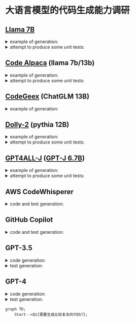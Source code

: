 # 大语言模型的代码生成能力调研

## [Llama 7B](https://www.reddit.com/r/Oobabooga/comments/11l5zlt/llama_code_generation/)
<details>
<summary>example of generation:</summary>
    
```python
# A Python function that adds space between each two characters of the input string:     <- this line was the prompt

    >>> def space_join(string):
   ...     return''.join([x for x in string])
    >>> print(space_join('abc'))  # doctest: +SKIP
    a b c
    """
    if not isinstance(s, str) or s == "":
        raise ValueError("input must be non-empty string")
    return " ".join(s.split())
\end{code
```
    
</details>

<details>
<summary>attempt to produce some unit tests:</summary>

```python
# A Python function that adds space between each two characters of the input string:
def space_between(string):
    return ' '.join([x for x in string])

# Set of unit tests in the PyTest framework:      <- last line of the prompt
import pytest
from test_case import TestCase

class TestSpaceBetweenFunction(TestCase):
    def setUp(self):
        self.input = 'abc1234567890'

    @pytest.mark.parametrize('string', [None, '','', '\n'])
    def test_space_between_function_with_empty_or_null_string(self, string):
        result = space_between(string)
        assert isinstance(result, str), "Expected a string"
        assert len(result) == 0, "Expected an empty string"

    @pytest.mark.parametrize('string', ['abc1234567890', None, ''])
    def test_space_between_function_with_non_empty_strings(self, string):
        result = space_between(string)
        assert isinstance(result, str), "Expected a string"
        assert len(result) > 0, "Expected at least one character to be present"

```
    
</details>
    
## [Code Alpaca](https://github.com/sahil280114/codealpaca) (llama 7b/13b)
<details>
<summary>example of generation:</summary>

![CodeAlpaca-1.png](CodeAlpaca-1.png)
    
</details>

<details>
<summary>attempt to produce some unit tests:</summary>

![CodeAlpaca-2.png](CodeAlpaca-2.png)
    
</details>
    
## [CodeGeex](https://codegeex.cn/zh-CN/playground) (ChatGLM 13B)
<details>
<summary>example of generation:</summary>
        
```python
#A Python function that adds space between each two characters of the input string:
def addSpace(s):
    return''.join(s)

#Example use:
print addSpace("hello")# 代码生成完毕，修改此注释后可继续生成。
```

</details>
    
## [Dolly-2](https://huggingface.co/spaces/RamAnanth1/Dolly-v2) (pythia 12B)
<details>
<summary>example of generation:</summary>

PROMPT:

```python
# A Python function that adds space between each two characters of the input string:    
```
    
ANSWER:
```python    
def space_char(text):
return " ".join(text.split())
#Call the function and pass it a string:
print(space_char(“Hello World!”))
#OUTPUT:
Hello World!    
```

</details>
<details>
<summary>attempt to produce some unit tests:</summary>

PROMPT:

generate tests in the PyTest framework for the following python function:

```python
def space_between(string):
    return ' '.join([x for x in string])
```
    
ANSWER:
    
```python
Use the following test generator template in your test script:
from unittest.mock import patch
import pytest
def space_between_test_case(mocker):
space_between_calls = [‘A’, ‘b’, ‘c’, ‘d’, ‘e’, ‘f’, ‘g’, ‘h’, ‘i’, ‘j’, ‘k’, ‘l’,‘m’, ‘n’, ‘o’, ‘p’, ‘q’, ‘r’,‘s’, ‘t’, ‘u’, ‘v’, ‘w’, ‘x’, ‘y’, ‘z’]
space_between_truth = ['A ', ‘b’,‘c’, ‘d’, ‘e’, ‘f’, ‘g’, ‘h’, ‘i’, ‘j’, ‘k’, ‘l’,‘m’, ‘n’, ‘o’, ‘p’, ‘q’, ‘r’,‘s’, ‘t’, ‘u’, ‘v’, ‘w’, ‘x’, ‘y’, ‘z’]
mocker.patch.object(space_between, ‘fn’, MagicMock(side_effect=space_between_truth))
assert space_between('Abc def ghi jkl mno
```
    
</details>
        
## [GPT4ALL-J](https://github.com/nomic-ai/gpt4all) ([GPT-J 6.7B](https://minimaxir.com/2021/06/gpt-j-6b/))
    
<details>
<summary>example of generation:</summary>

PROMPT:

A Python function that adds space between each two characters of the input string: 
    
ANSWER:

Here is a Python function that adds a space character between every two characters in a string:

```python
def add_spaces(string):
    return ''.join(map(lambda x: ' ' + x, string))
```

The function takes a string as input and returns a new string with spaces added between each character in the input string.

For example:

```python
>>> add_spaces('hello world')
'hello  world'
>>> add_spaces('this is a test')
'this is a test'
```    
</details>
<details>
<summary>attempt to produce some unit tests:</summary>

PROMPT:

generate tests in the PyTest framework for the python function:

```python
def space_between(string):
    return ' '.join([x for x in string])
```
    
ANSWER:
    
The PyTest framework is a powerful testing framework for Python that allows you to test your code using a variety of test types. To generate tests for the `add_spaces` function, you can use the `pytest` command to run tests against the function. Here's an example of how you could use `pytest` to test the function:

```
python -m pytest test.py
```

This command will run the tests defined in the `test.py` file. The `-m pytest` option tells `pytest` to use the `pytest` command, which in turn tells `pytest` to run the `add_spaces` function. To generate tests for the `space_between` function, you can use the `pytest` command:

```
python -m pytest test.py
```

This command will run the tests defined in the `test.py` file. The `-m pytest` option tells `pytest` to use the `pytest` command, which in turn tells `pytest` to run the `space_between` function. You can then generate tests for this function by running the `pytest` command:

```
python -m pytest test.py
```

This command will run the tests defined in the `test.py` file. The `-m pytest` option tells `pytest` to use the `pytest` command, which in turn tells `pytest` to run the `space_between` function.    
</details>
    
## AWS CodeWhisperer
<details>
<summary>code and test generation:</summary>
PROMPT in comments    

```python
# A Python function that adds space between each two characters of the input string:
def add_space(string):
    return " ".join(string)

# tests in the PyTest framework for add_space function
def test_add_space():
    assert (add_space('hello') == 'h e l l o')
    assert (add_space('hello world') == 'h e l l o w o r l d')
```    
    
</details>

## GitHub Copilot
<details>
<summary>code and test generation:</summary>
PROMPT in comments    

```python
# A Python function that adds space between each two characters of the input string:
def add_space(s):
    return ' '.join(s)

# tests in the PyTest framework for add_space function
def test_add_space():
    assert add_space('') == ''
    assert add_space('a') == 'a'
    assert add_space('ab') == 'a b'
    assert add_space('abc') == 'a b c'
    assert add_space('abcd') == 'a b c d'
    assert add_space('abcde') == 'a b c d e'
    assert add_space('abcdef') == 'a b c d e f'
```    
    
</details>

## GPT-3.5
<details>
<summary>code generation:</summary>
PROMPT:
    
A Python function that adds space between each two characters of the input string:     
    
ANSWER:

Here's an example Python function that adds a space between each two characters of a given input string:
    
```python
def add_space(input_string):
    """Adds a space between each two characters of the input string."""
    return ' '.join(input_string[i:i+2] for i in range(0, len(input_string), 2))
```    

[...](gpt-3-5-python-1,2.html)
    
</details>

<details>
<summary>test generation:</summary>
PROMPT:
    
tests in the PyTest framework for add_space function
    
ANSWER:

Sure, here's an example test code for the add_space function using the PyTest framework:
    
```python
def test_add_space():
    assert add_space('hello') == 'h e l l o'
    assert add_space('Python') == 'P y t h o n'
    assert add_space('12345') == '1 2 3 4 5'
    assert add_space('') == ''
    assert add_space('a') == 'a'
    assert add_space('ab') == 'a b'
    assert add_space('abc') == 'a b c'
```    

[...](gpt-3-5-python-1,2.html)
    
</details>

## GPT-4
<details>
<summary>code generation:</summary>
PROMPT:
    
A Python function that adds space between each two characters of the input string:
    
ANSWER:

Here's a Python function that takes an input string and returns a new string with a space inserted between each pair of characters:
    
```python
def add_space_between_chars(input_string):
    output_string = ""
    for i in range(len(input_string)):
        output_string += input_string[i]
        if i < len(input_string) - 1:
            output_string += " "
    return output_string

# Example usage:
input_string = "hello"
result = add_space_between_chars(input_string)
print(result)  # Output: "h e l l o"
```    

[...](gpt-4-python-1,2.html)
    
</details>

<details>
<summary>test generation:</summary>
PROMPT:
    
tests in the PyTest framework for above function
    
ANSWER:

Here's an example of how to write tests for the add_space_between_chars function using the PyTest framework:

First, create a new file named test_add_space_between_chars.py in your project directory.

Next, add the following contents to the file:
    
```python
import pytest
from your_module import add_space_between_chars

@pytest.mark.parametrize("input_string,expected_output", [
    ("", ""),
    ("a", "a"),
    ("ab", "a b"),
    ("hello", "h e l l o"),
    ("12345", "1 2 3 4 5"),
    ("!@#$%", "! @ # $ %")
])
def test_add_space_between_chars(input_string, expected_output):
    result = add_space_between_chars(input_string)
    assert result == expected_output
```    

[...](gpt-4-python-1,2.html)
    
</details>
    
```mermaid
graph TD;
    Start-->Q1{需要生成比较复杂的代码?};
```
